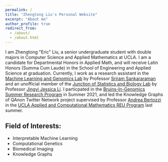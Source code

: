 ```yaml
---
permalink: /
title: "Zhengtong Liu's Personal Website"
excerpt: "About me"
author_profile: true
redirect_from: 
  - /about/
  - /about.html
---
```


I am Zhengtong "Eric" Liu, a senior undergraduate student with double majors in Computer Science and Applied Mathematics at UCLA. I am a candidate for Departmental Honors in Applied Math, and will receive Latin Honors (Summa Cum Laude) in the School of Engineering and Applied Science at graduation. Currently, I work as a research assistant in the [Machine Learning and Genomics Lab](https://sriramlab.dgsom.ucla.edu/pages/) by Professor [Sriram Sankararaman](http://web.cs.ucla.edu/~sriram/) and an unofficial member of the [Junction of Statistics and Biology Lab](http://jsb.ucla.edu/) by Professor [Jingyi Jessica Li](http://jsb.ucla.edu/about-jingyi-jessica-li). I particpated in the [Bruins-In-Genomics Summer Research Program](https://qcb.ucla.edu/big-summer/big2021/) in Summer 2021, and led the Knowledge Graphs of QAnon Twitter Network project supervised by Professor [Andrea Bertozzi](https://www.math.ucla.edu/~bertozzi/) in the [UCLA Applied and Computational Mathematics REU Program](https://www.math.ucla.edu/~bertozzi/WORKFORCE/REU2022Topics.html) last summer.

Field of Interests:
------
* Interpretable Machine Learning
* Computational Genetics
* Biomedical Imaging
* Knowledge Graphs